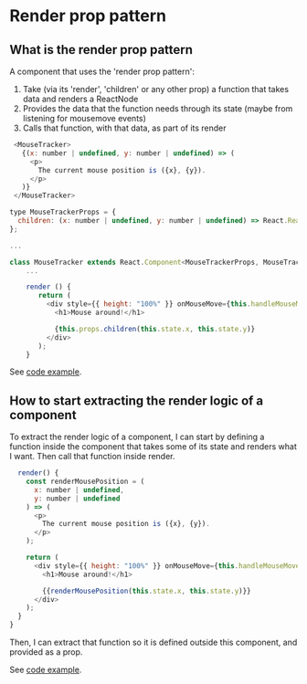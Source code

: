 # Render prop pattern

## What is the render prop pattern

A component that uses the 'render prop pattern':
1. Take (via its 'render', 'children' or any other prop) a function that takes data and renders a ReactNode
2. Provides the data that the function needs through its state (maybe from listening for mousemove events)
3. Calls that function, with that data, as part of its render

```js
 <MouseTracker>
   {(x: number | undefined, y: number | undefined) => (
     <p>
       The current mouse position is ({x}, {y}).
     </p>
   )}
 </MouseTracker>
```

```js
type MouseTrackerProps = {
  children: (x: number | undefined, y: number | undefined) => React.ReactNode;
};

...

class MouseTracker extends React.Component<MouseTrackerProps, MouseTrackerState> {
    ...

    render () {
       return (
         <div style={{ height: "100%" }} onMouseMove={this.handleMouseMove}>
           <h1>Mouse around!</h1>

           {this.props.children(this.state.x, this.state.y)}
         </div>
       );
    }
```

See [code example](./../../code_examples/2019Q4/0923rjs-render_prop/README.md).

## How to start extracting the render logic of a component

To extract the render logic of a component, I can start by defining a function inside the component that takes some of its state and renders what I want. Then call that function inside render.

```js
  render() {
    const renderMousePosition = (
      x: number | undefined,
      y: number | undefined
    ) => (
      <p>
        The current mouse position is ({x}, {y}).
      </p>
    );

    return (
      <div style={{ height: "100%" }} onMouseMove={this.handleMouseMove}>
        <h1>Mouse around!</h1>

        {{renderMousePosition(this.state.x, this.state.y)}}
      </div>
    );
  }
}
```

Then, I can extract that function so it is defined outside this component, and provided as a prop.

See [code example](./../../code_examples/2019Q4/0923rjs-render_prop/README.md).
